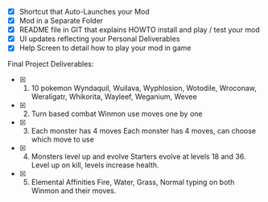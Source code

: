 - [x] Shortcut that Auto-Launches your Mod
- [x] Mod in a Separate Folder
- [x] README file in GIT that explains HOWTO install and play / test your mod
- [x] UI updates reflecting your Personal Deliverables
- [x] Help Screen to detail how to play your mod in game

Final Project Deliverables:

- [x] 1. 10 pokemon
      Wyndaquil, Wuilava, Wyphlosion, Wotodile, Wroconaw, Weraligatr, Whikorita, Wayleef, Weganium, Wevee
- [x] 2. Turn based combat
      Winmon use moves one by one
- [x] 3. Each monster has 4 moves
      Each monster has 4 moves, can choose which move to use
- [x] 4. Monsters level up and evolve
      Starters evolve at levels 18 and 36. Level up on kill, levels increase health.
- [x] 5. Elemental Affinities
      Fire, Water, Grass, Normal typing on both Winmon and their moves.
